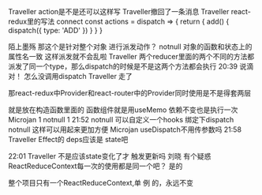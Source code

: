 Traveller
action是不是还可以这样写 
Traveller撤回了一条消息
Traveller
react-redux里的写法 connect
const actions = dispatch => {
    return {
        add() {
            dispatch({
                type: 'ADD'
            })
        }
    }
} 


陌上墨殇
那这个是针对整个对象 进行派发动作？ 
notnull
对象的函数和状态上的属性名一致  这样派发就不会乱啦 
Traveller
两个reducer里面的两个不同的方法都派发了同一个type，那么dispatch的时候是不是这两个方法都会执行 
20:39
说滴对！
怎么没调用dispatch 
Traveller
走了  



那react-redux中Provider和react-router中的Provider同时使用是不是得套两层 



就是放在构造函数里面的  函数组件就是用useMemo 依赖不变也是执行一次   
Microjan
1 
notnull
1 
21:52
notnull
可以自定义一个hooks  绑定下dispatch   
notnull
这样可以用起来更加方便 
Microjan
useDispatch不用传参数吗 
21:58
Traveller
Effect的  deps应该是  state吧 


22:01
Traveller
不是应该state变化了才  触发更新吗 
刘晓
有个疑惑 ReactReduceContext每一次的使用都是同一个吧？ 是的

整个项目只有一个ReactReduceContext,单 例 的，永远不变

